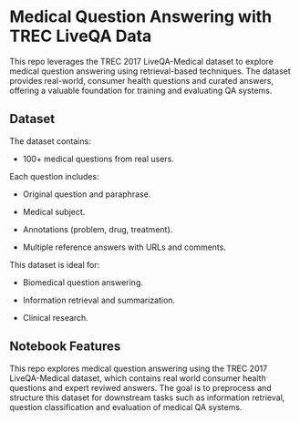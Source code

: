 # Medical Question Answering with TREC LiveQA Data

This repo leverages the TREC 2017 LiveQA-Medical dataset to explore medical question answering using retrieval-based techniques. The dataset provides real-world, consumer health questions and curated answers, offering a valuable foundation for training and evaluating QA systems.

## Dataset
The dataset contains:

- 100+ medical questions from real users.

Each question includes:

- Original question and paraphrase.

- Medical subject.

- Annotations (problem, drug, treatment).

- Multiple reference answers with URLs and comments.

This dataset is ideal for:

- Biomedical question answering.

- Information retrieval and summarization.

- Clinical research.

## Notebook Features

This repo explores medical question answering using the TREC 2017 LiveQA-Medical dataset, which contains real world consumer health questions and expert reviwed answers. The goal is to preprocess and structure this dataset for downstream tasks such as information retrieval, question classification and evaluation of medical QA systems.



